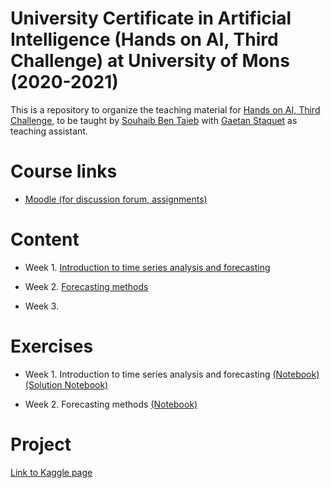 # University Certificate in Artificial Intelligence (Hands on AI, Third Challenge) at University of Mons (2020-2021)

This is a repository to organize the teaching material for [Hands on AI, Third Challenge](https://web.umons.ac.be/fpms/fr/formations/intelligence-artificielle-hands-on-ai/), to be taught by [Souhaib Ben Taieb](http://www.souhaib-bentaieb.com) with [Gaetan Staquet](http://informatique.umons.ac.be/perso/Staquet.Gaetan/) as teaching assistant.

# Course links

- [Moodle (for discussion forum, assignments)](https://moodle.umons.ac.be/course/view.php?id=2666)

# Content

- Week 1. [Introduction to time series analysis and forecasting](./slides/week1.pdf)

- Week 2. [Forecasting methods](./slides/week2.pdf)

- Week 3. []()

# Exercises

- Week 1. Introduction to time series analysis and forecasting [(Notebook)](./exercises/1_eda.ipynb) [(Solution Notebook)](./exercises/1_eda_solution.ipynb)

- Week 2. Forecasting methods [(Notebook)](./exercises/2_forecasting.ipynb)


# Project

[Link to Kaggle page](https://www.kaggle.com/t/17fbaf069307464094828f82a398496f)

